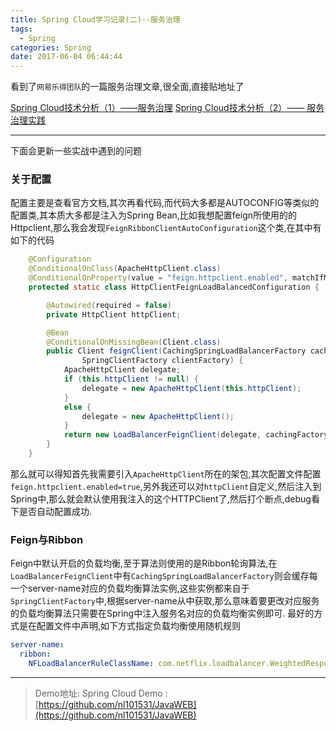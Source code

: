 ```yaml
---
title: Spring Cloud学习记录(二)--服务治理
tags:
  - Spring
categories: Spring
date: 2017-06-04 06:44:44
---
```

看到了`网易乐得团队`的一篇服务治理文章,很全面,直接贴地址了

[Spring Cloud技术分析（1）——服务治理](http://tech.lede.com/2017/03/15/rd/server/SpringCloud1/)
[Spring Cloud技术分析（2）—— 服务治理实践](http://tech.lede.com/2017/03/29/rd/server/SpringCloud1C/)
- - - - -
下面会更新一些实战中遇到的问题
### 关于配置
配置主要是查看官方文档,其次再看代码,而代码大多都是AUTOCONFIG等类似的配置类,其本质大多都是注入为Spring Bean,比如我想配置feign所使用的的Httpclient,那么我会发现`FeignRibbonClientAutoConfiguration`这个类,在其中有如下的代码
```java
	@Configuration
	@ConditionalOnClass(ApacheHttpClient.class)
	@ConditionalOnProperty(value = "feign.httpclient.enabled", matchIfMissing = true)
	protected static class HttpClientFeignLoadBalancedConfiguration {

		@Autowired(required = false)
		private HttpClient httpClient;

		@Bean
		@ConditionalOnMissingBean(Client.class)
		public Client feignClient(CachingSpringLoadBalancerFactory cachingFactory,
				SpringClientFactory clientFactory) {
			ApacheHttpClient delegate;
			if (this.httpClient != null) {
				delegate = new ApacheHttpClient(this.httpClient);
			}
			else {
				delegate = new ApacheHttpClient();
			}
			return new LoadBalancerFeignClient(delegate, cachingFactory, clientFactory);
		}
	}
```
那么就可以得知首先我需要引入`ApacheHttpClient`所在的架包,其次配置文件配置`feign.httpclient.enabled=true`,另外我还可以对`httpClient`自定义,然后注入到Spring中,那么就会默认使用我注入的这个HTTPClient了,然后打个断点,debug看下是否自动配置成功.

### Feign与Ribbon
Feign中默认开启的负载均衡,至于算法则使用的是Ribbon轮询算法,在`LoadBalancerFeignClient`中有`CachingSpringLoadBalancerFactory`则会缓存每一个server-name对应的负载均衡算法实例,这些实例都来自于`SpringClientFactory`中,根据server-name从中获取,那么意味着要更改对应服务的负载均衡算法只需要在Spring中注入服务名对应的负载均衡实例即可.
最好的方式是在配置文件中声明,如下方式指定负载均衡使用随机规则
```yml
server-name:
  ribbon:
    NFLoadBalancerRuleClassName: com.netflix.loadbalancer.WeightedResponseTimeRule
```
- - - - -
> Demo地址:
> Spring Cloud Demo :  [https://github.com/nl101531/JavaWEB](https://github.com/nl101531/JavaWEB)


